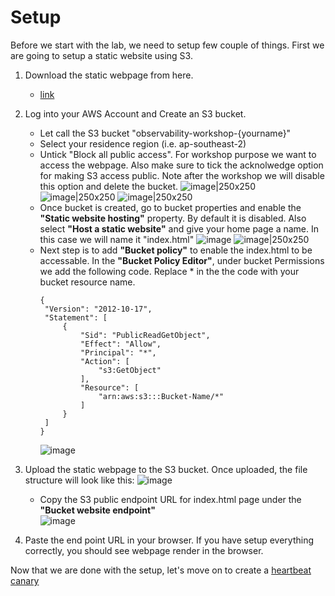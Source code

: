 # Setup

Before we start with the lab, we need to setup few couple of things. First we are going to setup a static website using S3.
1. Download the static webpage from here.
   - [link](https://github.com/hseera/aws-observability-workshop/blob/main/common/static-heartbeat-canary/workshop.zip)
2. Log into your AWS Account and Create an S3 bucket. 
   - Let call the S3 bucket "observability-workshop-{yourname}"
   - Select your residence region (i.e. ap-southeast-2)
   - Untick "Block all public access". For workshop purpose we want to access the webpage. Also make sure to tick the acknolwedge option for making S3 access public.  Note after the workshop we will disable this option and delete the bucket.
      ![image|250x250](https://user-images.githubusercontent.com/59352356/211769377-bb725844-487b-4f7d-84ba-7ea660425822.png)
      ![image|250x250](https://user-images.githubusercontent.com/59352356/211769499-b78b80fa-dbd8-4e33-bbba-7dbe1745c20c.png)
      ![image|250x250](https://user-images.githubusercontent.com/59352356/211769811-01e15772-d27e-4984-a321-77b70d386fe5.png)
   - Once bucket is created, go to bucket properties and enable the **"Static website hosting"** property. By default it is disabled. Also select **"Host a static website"** and give your home page a name. In this case we will name it "index.html"
      ![image](https://user-images.githubusercontent.com/59352356/211771765-24f9dabb-d0ca-492a-bc08-44ae823039fd.png)
      ![image|250x250](https://user-images.githubusercontent.com/59352356/211771960-5ecf352b-6143-49c7-b48a-40718d1b35ff.png)
   - Next step is to add **"Bucket policy"** to enable the index.html to be accessable. In the **"Bucket Policy Editor"**, under bucket Permissions we add the following code. Replace * in the the code with your bucket resource name.
      ```
      {
       "Version": "2012-10-17",
       "Statement": [
           {
               "Sid": "PublicReadGetObject",
               "Effect": "Allow",
               "Principal": "*",
               "Action": [
                   "s3:GetObject"
               ],
               "Resource": [
                   "arn:aws:s3:::Bucket-Name/*"
               ]
           }
       ]
      }
      ```
      ![image](https://user-images.githubusercontent.com/59352356/211775465-b72dc80d-0093-4c28-ac18-c4dfc32e30cc.png)


3. Upload the static webpage to the S3 bucket. Once uploaded, the file structure will look like this:
   ![image](https://user-images.githubusercontent.com/59352356/216502323-9f86deaa-1403-4ea4-91e2-9dd872b64218.png)

   - Copy the S3 public endpoint URL for index.html page under the **"Bucket website endpoint"**   
      ![image](https://user-images.githubusercontent.com/59352356/211775819-402f5873-3d7b-4ee5-8de9-14568cd9ae28.png)

4. Paste the end point URL in your browser. If you have setup everything correctly, you should see webpage render in the browser.

Now that we are done with the setup, let's move on to create a [heartbeat canary](https://github.com/hseera/aws-observability-workshop/blob/main/cloudwatch/synthetic%20workshop/canary-heartbeat/README.md)
